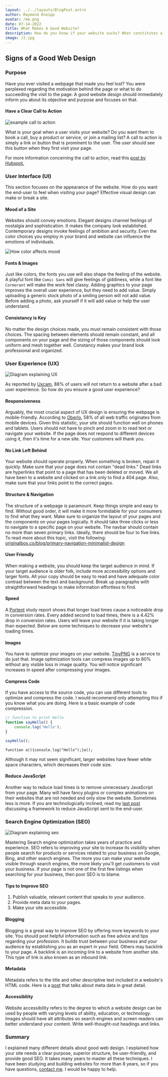 ```yaml
---
layout: ../../layouts/BlogPost.astro
author: Raymond Kneipp
avatar: /me.png
date: 07-14-2022
title: What Makes A Good Website?
description: How do you know if your website sucks? What constitutes a great website? Here are five salient characteristics that, if utilized correctly, will drastically enhance your company's website.
image: /2.jpg
---
```


## Signs of a Good Web Design

### Purpose

Have you ever visited a webpage that made you feel lost? You were perplexed regarding the motivation behind the page or what to do succeeding the visit to the page. A good website design should immediately inform you about its objective and purpose and focuses on that.

#### Have a Clear Call to Action

![example call to action](/2-cta.jpeg)

What is your goal when a user visits your website? Do you want them to book a call, buy a product or service, or join a mailing list? A call to action is simply a link or button that is prominent to the user. The user should see this button when they first visit your page.

For more information concerning the call to action, read this [post by Hubspot.](https://blog.hubspot.com/marketing/call-to-action-examples)

### User Interface (UI)

This section focuses on the appearance of the website. How do you want the end-user to feel when visiting your page? Effective visual design can make or break a site.

#### Mood of a Site

Websites should convey emotions. Elegant designs channel feelings of nostalgia and sophistication. It makes the company look established. Contemporary designs invoke feelings of ambition and security. Even the color choices you employ in your brand and website can influence the emotions of individuals.

![How color affects mood](/2-color.png)

#### Fonts & Images

Just like colors, the fonts you use will also shape the feeling of the website. A playful font like `Comic Sans` will give feelings of giddiness, while a font like `Cormorant` will make the work feel classy. Adding graphics to your page improves the overall user experience, but they need to add value. Simply uploading a generic stock photo of a smiling person will not add value. Before adding a photo, ask yourself if it will add value or help the user understand.

#### Consistancy is Key

No matter the design choices made, you must remain consistent with those choices. The spacing between elements should remain constant, and all components on your page and the sizing of those components should look uniform and mesh together well. Constancy makes your brand look professional and organized.

### User Experience (UX)

![Diagram explaining UX](/2-ux.png)

As reported by [Uxcam](https://uxcam.com/blog/ux-statistics/), 88% of users will not return to a website after a bad user experience. So how do you ensure a good user experience?

#### Responsiveness

Arguably, the most crucial aspect of UX design is ensuring the webpage is mobile-friendly. According to [Oberlo](https://www.oberlo.com/statistics/mobile-internet-traffic), 58% of all web traffic originates from mobile devices. Given this statistic, your site should function well on phones and tablets. Users should not have to pinch and zoom in to read text or navigate your website. If the page does not respond to different devices using it, then it's time for a new site. Your customers will thank you.

#### No Link Left Behind

Your website should operate properly. When something is broken, repair it quickly. Make sure that your page does not contain "dead links." Dead links are hyperlinks that point to a page that has been deleted or moved. We all have been to a website and clicked on a link only to find a 404 page. Also, make sure that your links point to the correct pages.

#### Structure & Navigation

The structure of a webpage is paramount. Keep things simple and easy to find. Without good order, it will make it more formidable for your consumers to find what they want. Make sure to organize the layout of your pages and the components on your pages logically. It should take three clicks or less to navigate to a specific page on your website. The navbar should contain no more than seven primary links. Ideally, there should be four to five links. To read more about this topic, visit the following: [originalbox.co/blog/primary-navigation-minimalist-design](https://www.originalbox.co/blog/primary-navigation-minimalist-design)

#### User Friendly

When making a website, you should keep the target audience in mind. If your target audience is older folk, include more accessibility options and larger fonts. All your copy should be easy to read and have adequate color contrast between the text and background. Break up paragraphs with straightforward headings to make information effortless to find.

#### Speed

A [Portent](https://www.portent.com/blog/analytics/research-site-speed-hurting-everyones-revenue.htm) study report shows that longer load times cause a noticeable drop in conversion rates. Every added second to load times, there is a 4.42% drop in conversion rates. Users will leave your website if it is taking longer than expected. Below are some techniques to decrease your website's loading times.

#### Images

You have to optimize your images on your website. [TinyPNG](https://tinypng.com/) is a service to do just that. Image optimization tools can compress images up to 80% without any visible loss in image quality. You will notice significant increases in speed after compressing your images.

#### Compress Code

If you have access to the source code, you can use different tools to optimize and compress the code. I would recommend only attempting this if you know what you are doing. Here is a basic example of code compression.

```javascript
// function to print Hello
function sayHello() {
	console.log('Hello');
}

sayHello();
```

```
function a(){console.log("Hello");}a();
```

Although it may not seem significant, larger websites have fewer white space characters, which decreases their code size.

#### Reduce JavaScript

Another way to reduce load times is to remove unnecessary JavaScript from your page. Many will have fancy plugins or complex animations on their websites that are not needed and only slow the website. Sometimes less is more. If you are technologically inclined, read my [last post](https://www.raymondkneipp.com/posts/1-astro) discussing a framework to reduce JavaScript sent to the end-user.

### Search Engine Optimization (SEO)

![Diagram explaining seo](/2-seo.jpeg)

Mastering Search engine optimization takes years of practice and experience. SEO refers to improving your site to increase its visibility when people search for products or services related to your business on Google, Bing, and other search engines. The more you can make your website visible through search engines, the more likely you'll get customers to visit your business. If your page is not one of the first few listings when searching for your business, then poor SEO is to blame.

#### Tips to Improve SEO

1. Publish valuable, relevant content that speaks to your audience.
2. Provide meta data to your pages.
3. Make your site accessible.

#### Blogging

Blogging is a great way to improve SEO by offering more keywords to your site. You should post helpful information such as free advice and tips regarding your profession. It builds trust between your business and your audience by establishing you as an expert in your field. Others may backlink to your page. A backlink is an incoming link to a website from another site. This type of link is also known as an inbound link.

#### Metadata

Metadata refers to the title and other descriptive text included in a website's HTML code. Here is a [post](https://itseeze.com/blog/seo-101-everything-you-need-to-know-about-metadata/) that talks about meta data in great detail.

#### Accessibliity

Website accessibility refers to the degree to which a website design can be used by people with varying levels of ability, education, or technology. Images should have alt attributes so search engines and screen readers can better understand your content. Write well-thought-out headings and links.

### Summary

I explained many different details about good web design. I explained how your site needs a clear purpose, superior structure, be user-friendly, and provide good SEO. It takes many years to master all these techniques. I have been studying and building websites for more than 8 years, so if you have questions, [contact me](https://www.raymondkneipp.com/#contact-me). I would be happy to help.
